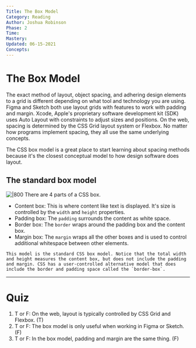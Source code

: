 ```yaml
---
Title: The Box Model
Category: Reading
Author: Joshua Robinson
Phase: 2
Time: 
Mastery: 
Updated: 06-15-2021
Concepts: 
---
```

# The Box Model
The exact method of layout, object spacing, and adhering design elements to a grid is different depending on what tool and technology you are using. Figma and Sketch both use layout grids with features to work with padding and margin. Xcode, Apple's proprietary software development kit (SDK) uses Auto Layout with constraints to adjust sizes and positions. On the web, spacing is determined by the CSS Grid layout system or Flexbox. No matter how programs implement spacing, they all use the same underlying concepts. 

The CSS box model is a great place to start learning about spacing methods because it's the closest conceptual model to how design software does layout. 

## The standard box model
![|800](https://prodesigncurriculum.s3.us-east-2.amazonaws.com/standard-box-model.png)
There are 4 parts of a CSS box. 
- Content box: This is where content like text is displayed. It's size is controlled by the `width` and `height` properties. 
- Padding box: The `padding` surrounds the content as white space. 
- Border box: The `border` wraps around the padding box and the content box. 
- Margin box: The `margin` wraps all the other boxes and is used to control additional whitespace between other elements. 

```ad-note
This model is the standard CSS box model. Notice that the total width and height measures the content box, but does not include the padding and margin. CSS has a user-controlled alternative model that does include the border and padding space called the `border-box`. 

```

---
# Quiz
1. T or F: On the web, layout is typically controlled by CSS Grid and Flexbox. (T)
2. T or F: The box model is only useful when working in Figma or Sketch. (F)
3. T or F: In the box model, padding and margin are the same thing. (F)